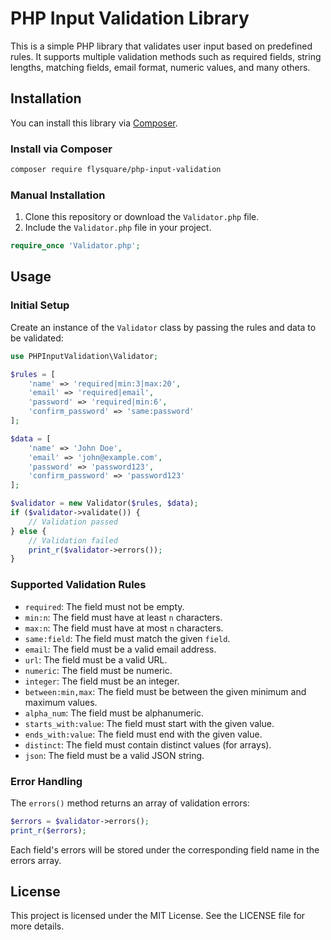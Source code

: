 # PHP Input Validation Library

This is a simple PHP library that validates user input based on predefined rules. It supports multiple validation methods such as required fields, string lengths, matching fields, email format, numeric values, and many others.

## Installation

You can install this library via [Composer](https://getcomposer.org/).

### Install via Composer

```bash
composer require flysquare/php-input-validation
```

### Manual Installation

1. Clone this repository or download the `Validator.php` file.
2. Include the `Validator.php` file in your project.

```php
require_once 'Validator.php';
```

## Usage

### Initial Setup

Create an instance of the `Validator` class by passing the rules and data to be validated:

```php
use PHPInputValidation\Validator;

$rules = [
    'name' => 'required|min:3|max:20',
    'email' => 'required|email',
    'password' => 'required|min:6',
    'confirm_password' => 'same:password'
];

$data = [
    'name' => 'John Doe',
    'email' => 'john@example.com',
    'password' => 'password123',
    'confirm_password' => 'password123'
];

$validator = new Validator($rules, $data);
if ($validator->validate()) {
    // Validation passed
} else {
    // Validation failed
    print_r($validator->errors());
}
```

### Supported Validation Rules

- `required`: The field must not be empty.
- `min:n`: The field must have at least `n` characters.
- `max:n`: The field must have at most `n` characters.
- `same:field`: The field must match the given `field`.
- `email`: The field must be a valid email address.
- `url`: The field must be a valid URL.
- `numeric`: The field must be numeric.
- `integer`: The field must be an integer.
- `between:min,max`: The field must be between the given minimum and maximum values.
- `alpha_num`: The field must be alphanumeric.
- `starts_with:value`: The field must start with the given value.
- `ends_with:value`: The field must end with the given value.
- `distinct`: The field must contain distinct values (for arrays).
- `json`: The field must be a valid JSON string.

### Error Handling

The `errors()` method returns an array of validation errors:

```php
$errors = $validator->errors();
print_r($errors);
```

Each field's errors will be stored under the corresponding field name in the errors array.

## License

This project is licensed under the MIT License. See the LICENSE file for more details.

